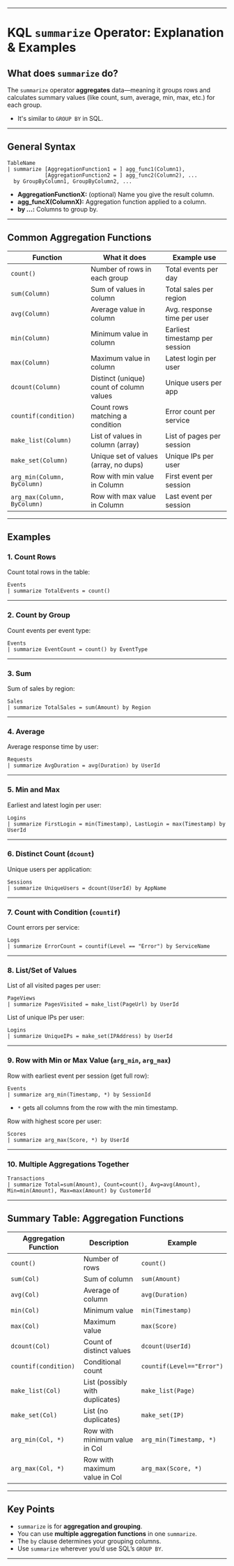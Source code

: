 
---

# **KQL `summarize` Operator: Explanation & Examples**

## **What does `summarize` do?**

The `summarize` operator **aggregates** data—meaning it groups rows and calculates summary values (like count, sum, average, min, max, etc.) for each group.

- It's similar to `GROUP BY` in SQL.

---

## **General Syntax**

```kql
TableName
| summarize [AggregationFunction1 = ] agg_func1(Column1), 
            [AggregationFunction2 = ] agg_func2(Column2), ...
  by GroupByColumn1, GroupByColumn2, ...
```
- **AggregationFunctionX:** (optional) Name you give the result column.
- **agg_funcX(ColumnX):** Aggregation function applied to a column.
- **by ...:** Columns to group by.

---

## **Common Aggregation Functions**

| Function      | What it does                                 | Example use                      |
|-------------- |---------------------------------------------|----------------------------------|
| `count()`     | Number of rows in each group                 | Total events per day             |
| `sum(Column)` | Sum of values in column                      | Total sales per region           |
| `avg(Column)` | Average value in column                      | Avg. response time per user      |
| `min(Column)` | Minimum value in column                      | Earliest timestamp per session   |
| `max(Column)` | Maximum value in column                      | Latest login per user            |
| `dcount(Column)` | Distinct (unique) count of column values  | Unique users per app             |
| `countif(condition)` | Count rows matching a condition       | Error count per service          |
| `make_list(Column)` | List of values in column (array)       | List of pages per session        |
| `make_set(Column)`  | Unique set of values (array, no dups)  | Unique IPs per user              |
| `arg_min(Column, ByColumn)` | Row with min value in Column   | First event per session          |
| `arg_max(Column, ByColumn)` | Row with max value in Column   | Last event per session           |

---

## **Examples**

### 1. **Count Rows**

Count total rows in the table:

```kql
Events
| summarize TotalEvents = count()
```

---

### 2. **Count by Group**

Count events per event type:

```kql
Events
| summarize EventCount = count() by EventType
```

---

### 3. **Sum**

Sum of sales by region:

```kql
Sales
| summarize TotalSales = sum(Amount) by Region
```

---

### 4. **Average**

Average response time by user:

```kql
Requests
| summarize AvgDuration = avg(Duration) by UserId
```

---

### 5. **Min and Max**

Earliest and latest login per user:

```kql
Logins
| summarize FirstLogin = min(Timestamp), LastLogin = max(Timestamp) by UserId
```

---

### 6. **Distinct Count (`dcount`)**

Unique users per application:

```kql
Sessions
| summarize UniqueUsers = dcount(UserId) by AppName
```

---

### 7. **Count with Condition (`countif`)**

Count errors per service:

```kql
Logs
| summarize ErrorCount = countif(Level == "Error") by ServiceName
```

---

### 8. **List/Set of Values**

List of all visited pages per user:

```kql
PageViews
| summarize PagesVisited = make_list(PageUrl) by UserId
```

List of unique IPs per user:

```kql
Logins
| summarize UniqueIPs = make_set(IPAddress) by UserId
```

---

### 9. **Row with Min or Max Value (`arg_min`, `arg_max`)**

Row with earliest event per session (get full row):

```kql
Events
| summarize arg_min(Timestamp, *) by SessionId
```
- `*` gets all columns from the row with the min timestamp.

Row with highest score per user:

```kql
Scores
| summarize arg_max(Score, *) by UserId
```

---

### 10. **Multiple Aggregations Together**

```kql
Transactions
| summarize Total=sum(Amount), Count=count(), Avg=avg(Amount), Min=min(Amount), Max=max(Amount) by CustomerId
```

---

## **Summary Table: Aggregation Functions**

| Aggregation Function   | Description                         | Example                                  |
|------------------------|-------------------------------------|------------------------------------------|
| `count()`              | Number of rows                      | `count()`                                |
| `sum(Col)`             | Sum of column                       | `sum(Amount)`                            |
| `avg(Col)`             | Average of column                   | `avg(Duration)`                          |
| `min(Col)`             | Minimum value                       | `min(Timestamp)`                         |
| `max(Col)`             | Maximum value                       | `max(Score)`                             |
| `dcount(Col)`          | Count of distinct values            | `dcount(UserId)`                         |
| `countif(condition)`   | Conditional count                   | `countif(Level=="Error")`                |
| `make_list(Col)`       | List (possibly with duplicates)     | `make_list(Page)`                        |
| `make_set(Col)`        | List (no duplicates)                | `make_set(IP)`                           |
| `arg_min(Col, *)`      | Row with minimum value in Col       | `arg_min(Timestamp, *)`                  |
| `arg_max(Col, *)`      | Row with maximum value in Col       | `arg_max(Score, *)`                      |

---

## **Key Points**

- `summarize` is for **aggregation and grouping**.
- You can use **multiple aggregation functions** in one `summarize`.
- The `by` clause determines your grouping columns.
- Use `summarize` wherever you’d use SQL’s `GROUP BY`.

---
